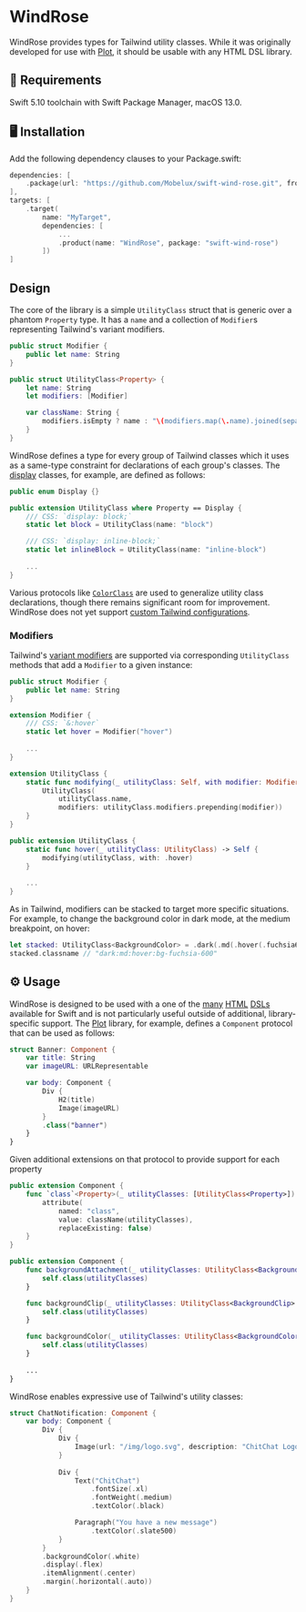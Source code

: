 # WindRose

WindRose provides types for Tailwind utility classes. While it was originally developed for use with [Plot](https://github.com/JohnSundell/Plot), it should be usable with any HTML DSL library.

## 📱 Requirements

Swift 5.10 toolchain with Swift Package Manager, macOS 13.0.

## 🖥 Installation

Add the following dependency clauses to your Package.swift:

```swift
dependencies: [
    .package(url: "https://github.com/Mobelux/swift-wind-rose.git", from: "0.5.0")
],
targets: [
    .target(
        name: "MyTarget",
        dependencies: [
            ...
            .product(name: "WindRose", package: "swift-wind-rose")
        ])
]
```


## Design

The core of the library is a simple `UtilityClass` struct that is generic over a phantom `Property` type. It has a `name` and a collection of `Modifier`s representing Tailwind's variant modifiers.

```swift
public struct Modifier {
    public let name: String
}

public struct UtilityClass<Property> {
    let name: String
    let modifiers: [Modifier]

    var className: String {
        modifiers.isEmpty ? name : "\(modifiers.map(\.name).joined(separator: ":")):\(name)"
    }
}
```

WindRose defines a type for every group of Tailwind classes which it uses as a same-type constraint for declarations of each group's classes. The [display](https://tailwindcss.com/docs/display) classes, for example, are defined as follows:

```swift
public enum Display {}

public extension UtilityClass where Property == Display {
    /// CSS: `display: block;`
    static let block = UtilityClass(name: "block")

    /// CSS: `display: inline-block;`
    static let inlineBlock = UtilityClass(name: "inline-block")
    
    ...
}
```

Various protocols like [`ColorClass`](Sources/WindRoseCore/Protocols/ColorClass.swift) are used to generalize utility class declarations, though there remains significant room for improvement. WindRose does not yet support [custom Tailwind configurations](https://tailwindcss.com/docs/configuration).


### Modifiers

Tailwind's [variant modifiers](https://tailwindcss.com/docs/hover-focus-and-other-states) are supported via corresponding `UtilityClass` methods that add a `Modifier` to a given instance: 

```swift
public struct Modifier {
    public let name: String
}

extension Modifier {
    /// CSS: `&:hover`
    static let hover = Modifier("hover")
    
    ...
}

extension UtilityClass {
    static func modifying(_ utilityClass: Self, with modifier: Modifier) -> Self {
        UtilityClass(
            utilityClass.name,
            modifiers: utilityClass.modifiers.prepending(modifier))
    }
}

public extension UtilityClass {
    static func hover(_ utilityClass: UtilityClass) -> Self {
        modifying(utilityClass, with: .hover)
    }
    
    ...
}
```

As in Tailwind, modifiers can be stacked to target more specific situations. For example, to change the background color in dark mode, at the medium breakpoint, on hover:

```swift
let stacked: UtilityClass<BackgroundColor> = .dark(.md(.hover(.fuchsia600)))
stacked.classname // "dark:md:hover:bg-fuchsia-600"
```


## ⚙️ Usage

WindRose is designed to be used with a one of the [many](https://github.com/BinaryBirds/swift-html) [HTML](https://github.com/tayloraswift/swift-dom) [DSLs](https://github.com/pointfreeco/swift-html) available for Swift and is not particularly useful outside of additional, library-specific support. The [Plot](https://github.com/JohnSundell/Plot) library, for example, defines a `Component` protocol that can be used as follows:

```swift
struct Banner: Component {
    var title: String
    var imageURL: URLRepresentable

    var body: Component {
        Div {
            H2(title)
            Image(imageURL)
        }
        .class("banner")
    }
}
```

Given additional extensions on that protocol to provide support for each property

```swift
public extension Component {
    func `class`<Property>(_ utilityClasses: [UtilityClass<Property>]) -> Component {
        attribute(
            named: "class",
            value: className(utilityClasses),
            replaceExisting: false)
    }
}

public extension Component {
    func backgroundAttachment(_ utilityClasses: UtilityClass<BackgroundAttachment>...) -> Component {
        self.class(utilityClasses)
    }

    func backgroundClip(_ utilityClasses: UtilityClass<BackgroundClip>...) -> Component {
        self.class(utilityClasses)
    }

    func backgroundColor(_ utilityClasses: UtilityClass<BackgroundColor>...) -> Component {
        self.class(utilityClasses)
    }
    
    ...
}
```

WindRose enables expressive use of Tailwind's utility classes:

```swift
struct ChatNotification: Component {
    var body: Component {
        Div {
            Div {
                Image(url: "/img/logo.svg", description: "ChitChat Logo")
            }
            
            Div {
                Text("ChitChat")
                    .fontSize(.xl)
                    .fontWeight(.medium)
                    .textColor(.black)

                Paragraph("You have a new message")
                    .textColor(.slate500)
            }
        }
        .backgroundColor(.white)
        .display(.flex)
        .itemAlignment(.center)
        .margin(.horizontal(.auto))
    }
}
```
